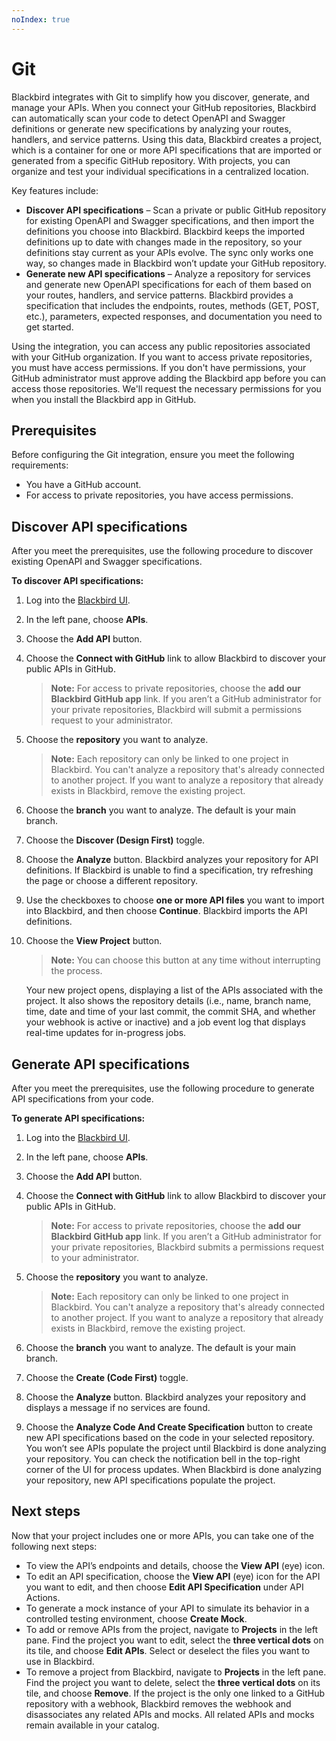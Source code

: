 ```yaml
---
noIndex: true
---
```


# Git

Blackbird integrates with Git to simplify how you discover, generate, and manage your APIs. When you connect your GitHub repositories, Blackbird can automatically scan your code to detect OpenAPI and Swagger definitions or generate new specifications by analyzing your routes, handlers, and service patterns. Using this data, Blackbird creates a project, which is a container for one or more API specifications that are imported or generated from a specific GitHub repository. With projects, you can organize and test your individual specifications in a centralized location.

Key features include:

* **Discover API specifications** – Scan a private or public GitHub repository for existing OpenAPI and Swagger specifications, and then import the definitions you choose into Blackbird. Blackbird keeps the imported definitions up to date with changes made in the repository, so your definitions stay current as your APIs evolve. The sync only works one way, so changes made in Blackbird won’t update your GitHub repository.
* **Generate new API specifications** – Analyze a repository for services and generate new OpenAPI specifications for each of them based on your routes, handlers, and service patterns. Blackbird provides a specification that includes the endpoints, routes, methods (GET, POST, etc.), parameters, expected responses, and documentation you need to get started.

Using the integration, you can access any public repositories associated with your GitHub organization. If you want to access private repositories, you must have access permissions. If you don't have permissions, your GitHub administrator must approve adding the Blackbird app before you can access those repositories. We'll request the necessary permissions for you when you install the Blackbird app in GitHub.

## Prerequisites

Before configuring the Git integration, ensure you meet the following requirements:

* You have a GitHub account.
* For access to private repositories, you have access permissions.

## Discover API specifications

After you meet the prerequisites, use the following procedure to discover existing OpenAPI and Swagger specifications.

**To discover API specifications:**

1. Log into the [Blackbird UI](https://blackbird.a8r.io).
2. In the left pane, choose **APIs**.
3. Choose the **Add API** button.
4.  Choose the **Connect with GitHub** link to allow Blackbird to discover your public APIs in GitHub.

    > **Note:** For access to private repositories, choose the **add our Blackbird GitHub app** link. If you aren’t a GitHub administrator for your private repositories, Blackbird will submit a permissions request to your administrator.
5.  Choose the **repository** you want to analyze.

    > **Note:** Each repository can only be linked to one project in Blackbird. You can't analyze a repository that's already connected to another project. If you want to analyze a repository that already exists in Blackbird, remove the existing project.
6. Choose the **branch** you want to analyze. The default is your main branch.
7. Choose the **Discover (Design First)** toggle.
8. Choose the **Analyze** button. Blackbird analyzes your repository for API definitions. If Blackbird is unable to find a specification, try refreshing the page or choose a different repository.
9. Use the checkboxes to choose **one or more API files** you want to import into Blackbird, and then choose **Continue**. Blackbird imports the API definitions.
10. Choose the **View Project** button.

    > **Note:** You can choose this button at any time without interrupting the process.

    Your new project opens, displaying a list of the APIs associated with the project. It also shows the repository details (i.e., name, branch name, time, date and time of your last commit, the commit SHA, and whether your webhook is active or inactive) and a job event log that displays real-time updates for in-progress jobs.

## Generate API specifications

After you meet the prerequisites, use the following procedure to generate API specifications from your code.

**To generate API specifications:**

1. Log into the [Blackbird UI](https://blackbird.a8r.io).
2. In the left pane, choose **APIs**.
3. Choose the **Add API** button.
4.  Choose the **Connect with GitHub** link to allow Blackbird to discover your public APIs in GitHub.

    > **Note:** For access to private repositories, choose the **add our Blackbird GitHub app** link. If you aren’t a GitHub administrator for your private repositories, Blackbird submits a permissions request to your administrator.
5.  Choose the **repository** you want to analyze.

    > **Note:** Each repository can only be linked to one project in Blackbird. You can't analyze a repository that's already connected to another project. If you want to analyze a repository that already exists in Blackbird, remove the existing project.
6. Choose the **branch** you want to analyze. The default is your main branch.
7. Choose the **Create (Code First)** toggle.
8. Choose the **Analyze** button. Blackbird analyzes your repository and displays a message if no services are found.
9. Choose the **Analyze Code And Create Specification** button to create new API specifications based on the code in your selected repository. You won’t see APIs populate the project until Blackbird is done analyzing your repository. You can check the notification bell in the top-right corner of the UI for process updates. When Blackbird is done analyzing your repository, new API specifications populate the project.

## Next steps

Now that your project includes one or more APIs, you can take one of the following next steps:

* To view the API’s endpoints and details, choose the **View API** (eye) icon.
* To edit an API specification, choose the **View API** (eye) icon for the API you want to edit, and then choose **Edit API Specification** under API Actions.
* To generate a mock instance of your API to simulate its behavior in a controlled testing environment, choose **Create Mock**.
* To add or remove APIs from the project, navigate to **Projects** in the left pane. Find the project you want to edit, select the **three vertical dots** on its tile, and choose **Edit APIs**. Select or deselect the files you want to use in Blackbird.
* To remove a project from Blackbird, navigate to **Projects** in the left pane. Find the project you want to delete, select the **three vertical dots** on its tile, and choose **Remove**. If the project is the only one linked to a GitHub repository with a webhook, Blackbird removes the webhook and disassociates any related APIs and mocks. All related APIs and mocks remain available in your catalog.
